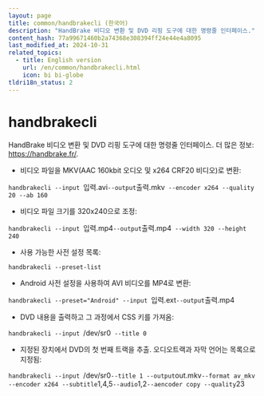 ```yaml
---
layout: page
title: common/handbrakecli (한국어)
description: "HandBrake 비디오 변환 및 DVD 리핑 도구에 대한 명령줄 인터페이스."
content_hash: 77a99671460b2a74368e308394ff24e44e4a8095
last_modified_at: 2024-10-31
related_topics:
  - title: English version
    url: /en/common/handbrakecli.html
    icon: bi bi-globe
tldri18n_status: 2
---
```

# handbrakecli

HandBrake 비디오 변환 및 DVD 리핑 도구에 대한 명령줄 인터페이스.
더 많은 정보: <https://handbrake.fr/>.

- 비디오 파일을 MKV(AAC 160kbit 오디오 및 x264 CRF20 비디오)로 변환:

`handbrakecli --input `<span class="tldr-var badge badge-pill bg-dark-lm bg-white-dm text-white-lm text-dark-dm font-weight-bold">입력.avi</span>` --output `<span class="tldr-var badge badge-pill bg-dark-lm bg-white-dm text-white-lm text-dark-dm font-weight-bold">출력.mkv</span>` --encoder x264 --quality 20 --ab 160`

- 비디오 파일 크기를 320x240으로 조정:

`handbrakecli --input `<span class="tldr-var badge badge-pill bg-dark-lm bg-white-dm text-white-lm text-dark-dm font-weight-bold">입력.mp4</span>` --output `<span class="tldr-var badge badge-pill bg-dark-lm bg-white-dm text-white-lm text-dark-dm font-weight-bold">출력.mp4</span>` --width 320 --height 240`

- 사용 가능한 사전 설정 목록:

`handbrakecli --preset-list`

- Android 사전 설정을 사용하여 AVI 비디오를 MP4로 변환:

`handbrakecli --preset="Android" --input `<span class="tldr-var badge badge-pill bg-dark-lm bg-white-dm text-white-lm text-dark-dm font-weight-bold">입력.ext</span>` --output `<span class="tldr-var badge badge-pill bg-dark-lm bg-white-dm text-white-lm text-dark-dm font-weight-bold">출력.mp4</span>

- DVD 내용을 출력하고 그 과정에서 CSS 키를 가져옴:

`handbrakecli --input `<span class="tldr-var badge badge-pill bg-dark-lm bg-white-dm text-white-lm text-dark-dm font-weight-bold">/dev/sr0</span>` --title 0`

- 지정된 장치에서 DVD의 첫 번째 트랙을 추출. 오디오트랙과 자막 언어는 목록으로 지정됨:

`handbrakecli --input `<span class="tldr-var badge badge-pill bg-dark-lm bg-white-dm text-white-lm text-dark-dm font-weight-bold">/dev/sr0</span>` --title 1 --output `<span class="tldr-var badge badge-pill bg-dark-lm bg-white-dm text-white-lm text-dark-dm font-weight-bold">out.mkv</span>` --format av_mkv --encoder x264 --subtitle `<span class="tldr-var badge badge-pill bg-dark-lm bg-white-dm text-white-lm text-dark-dm font-weight-bold">1,4,5</span>` --audio `<span class="tldr-var badge badge-pill bg-dark-lm bg-white-dm text-white-lm text-dark-dm font-weight-bold">1,2</span>` --aencoder copy --quality `<span class="tldr-var badge badge-pill bg-dark-lm bg-white-dm text-white-lm text-dark-dm font-weight-bold">23</span>
